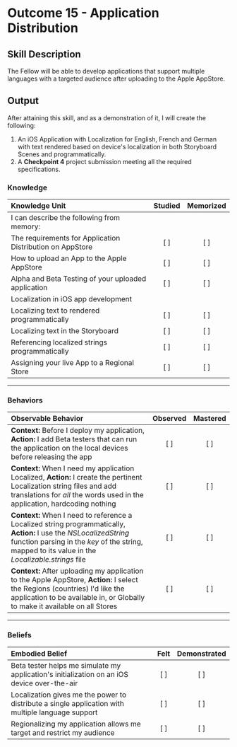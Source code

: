 # Outcome 15 - Application Distribution
## Skill Description

The Fellow will be able to develop applications that support multiple languages with a targeted audience after uploading to the Apple AppStore.

## Output
After attaining this skill, and as a demonstration of it, I will create the following:

1. An iOS Application with Localization for English, French and German with text rendered based on device's localization in both Storyboard Scenes and programmatically.
2. A **Checkpoint 4** project submission meeting all the required specifications.

### Knowledge

| Knowledge Unit   |      Studied      | Memorized |
|:-------------|:------------------:|:--------:|
| I can describe the following from memory: | | |
| The requirements for Application Distribution on AppStore | [ ] | [ ] |
| How to upload an App to the Apple AppStore | [ ] | [ ] |
| Alpha and Beta Testing of your uploaded application | [ ] | [ ] |
| Localization in iOS app development |
| Localizing text to rendered programmatically | [ ] | [ ] |
| Localizing text in the Storyboard | [ ] | [ ] |
| Referencing localized strings programmatically | [ ] | [ ] |
| Assigning your live App to a Regional Store | [ ] | [ ] |

------

### Behaviors

| Observable Behavior   |      Observed      | Mastered |
|:-------------|:------------------:|:--------:|
| **Context:** Before I deploy my application, **Action:** I add Beta testers that can run the application on the local devices before releasing the app | [ ] | [ ] |
| **Context:** When I need my application Localized, **Action:** I create the pertinent Localization string files and add translations for _all_ the words used in the application, hardcoding nothing | [ ] | [ ] |
| **Context:** When I need to reference a Localized string programmatically, **Action:** I use the _NSLocalizedString_ function parsing in the _key_ of the string, mapped to its value in the _Localizable.strings_ file | [ ] | [ ] |
| **Context:** After uploading my application to the Apple AppStore, **Action:** I select the Regions (countries) I'd like the application to be available in, or Globally to make it available on all Stores | [ ] | [ ] |
------

### Beliefs

| Embodied Belief   |      Felt      | Demonstrated |
|:-------------|:------------------:|:--------:|
| Beta tester helps me simulate my application's initialization on an iOS device over-the-air | [ ] | [ ] |
| Localization gives me the power to distribute a single application with multiple language support | [ ] | [ ] |
| Regionalizing my application allows me target and restrict my audience | [ ] | [ ] |
